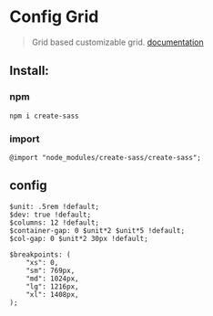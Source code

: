 # Config Grid
> Grid based customizable grid. [documentation](https://miguelroot.github.io/displayflex/)


## Install:

### npm
``npm i create-sass``

### import
```
@import "node_modules/create-sass/create-sass";
```
## config
```
$unit: .5rem !default;
$dev: true !default;
$columns: 12 !default;
$container-gap: 0 $unit*2 $unit*5 !default;
$col-gap: 0 $unit*2 30px !default;

$breakpoints: (
    "xs": 0,
    "sm": 769px,
    "md": 1024px,
    "lg": 1216px,
    "xl": 1408px,
);
```